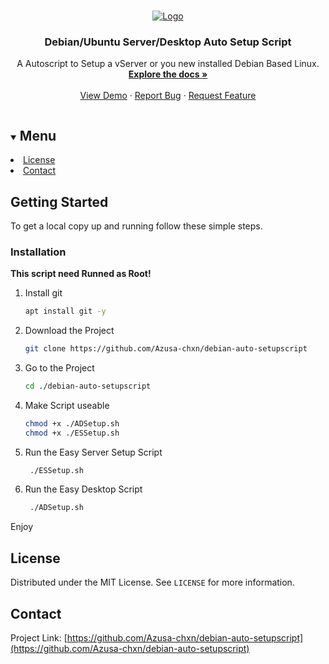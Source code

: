 
<!-- PROJECT LOGO -->
<br />
<p align="center">
  <a href="https://github.com/Azusa-chxn/debian-auto-setupscript">
    <img src="https://raw.githubusercontent.com/Azusa-chxn/debian-auto-setupscript/main/READMERESSURCES/banner.png" alt="Logo">
  </a>

  <h3 align="center">Debian/Ubuntu Server/Desktop Auto Setup Script</h3>

  <p align="center">
    A Autoscript to Setup a vServer or you new installed Debian Based Linux.
    <br />
    <a href="https://github.com/Azusa-chxn/debian-auto-setupscript"><strong>Explore the docs »</strong></a>
    <br />
    <br />
    <a href="https://github.com/Azusa-chxn/debian-auto-setupscript">View Demo</a>
    ·
    <a href="https://github.com/Azusa-chxn/debian-auto-setupscript/issues">Report Bug</a>
    ·
    <a href="https://github.com/Azusa-chxn/debian-auto-setupscript/issues">Request Feature</a>
  </p>
</p>



<!-- TABLE OF CONTENTS -->
<details open="open">
  <summary><h2 style="display: inline-block">Menu</h2></summary>
    <li><a href="#license">License</a></li>
    <li><a href="#contact">Contact</a></li>
  </ol>
</details>


<!-- GETTING STARTED -->
## Getting Started

To get a local copy up and running follow these simple steps.


### Installation
**This script need Runned as Root!**
1. Install git
   ```sh
   apt install git -y
   ```
2. Download the Project
   ```sh
   git clone https://github.com/Azusa-chxn/debian-auto-setupscript
   ```
3. Go to the Project
   ```sh
   cd ./debian-auto-setupscript
   ```
4. Make Script useable
   ```sh
   chmod +x ./ADSetup.sh
   chmod +x ./ESSetup.sh
   ```
5. Run the Easy Server Setup Script
   ```sh
    ./ESSetup.sh
   ```
6. Run the Easy Desktop Script
   ```sh
    ./ADSetup.sh
   ```
   
Enjoy



<!-- LICENSE -->
## License

Distributed under the MIT License. See `LICENSE` for more information.



<!-- CONTACT -->
## Contact


Project Link: [https://github.com/Azusa-chxn/debian-auto-setupscript](https://github.com/Azusa-chxn/debian-auto-setupscript)
